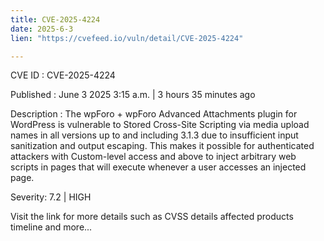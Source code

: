 ```yaml
---
title: CVE-2025-4224
date: 2025-6-3
lien: "https://cvefeed.io/vuln/detail/CVE-2025-4224"

---
```


CVE ID : CVE-2025-4224

Published :  June 3
2025
3:15 a.m. | 3 hours
35 minutes ago

Description : The wpForo + wpForo Advanced Attachments plugin for WordPress is vulnerable to Stored Cross-Site Scripting via media upload names in all versions up to
and including
3.1.3 due to insufficient input sanitization and output escaping. This makes it possible for authenticated attackers
with Custom-level access and above
to inject arbitrary web scripts in pages that will execute whenever a user accesses an injected page.

Severity: 7.2 | HIGH

Visit the link for more details
such as CVSS details
affected products
timeline
and more...
